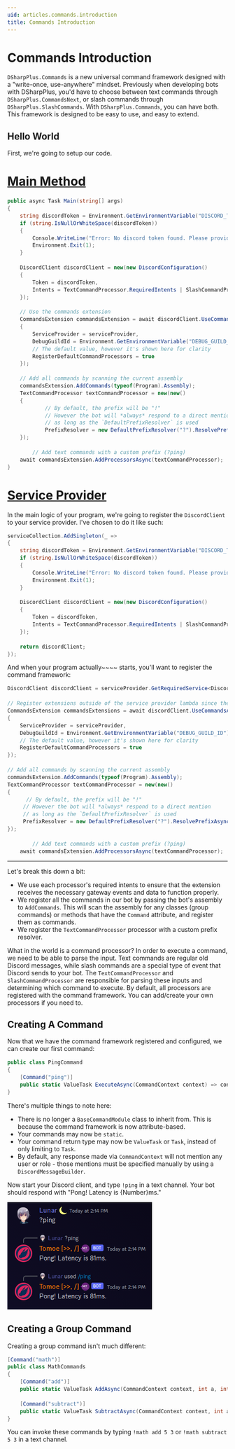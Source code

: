 ```yaml
---
uid: articles.commands.introduction
title: Commands Introduction
---
```


# Commands Introduction
`DSharpPlus.Commands` is a new universal command framework designed with a "write-once, use-anywhere" mindset. Previously when developing bots with DSharpPlus, you'd have to choose between text commands through `DSharpPlus.CommandsNext`, or slash commands through `DSharpPlus.SlashCommands`. With `DSharpPlus.Commands`, you can have both. This framework is designed to be easy to use, and easy to extend.

## Hello World

First, we're going to setup our code.

# [Main Method](#tab/main-method)
```cs
public async Task Main(string[] args)
{
    string discordToken = Environment.GetEnvironmentVariable("DISCORD_TOKEN");
    if (string.IsNullOrWhiteSpace(discordToken))
    {
        Console.WriteLine("Error: No discord token found. Please provide a token via the DISCORD_TOKEN environment variable.");
        Environment.Exit(1);
    }

    DiscordClient discordClient = new(new DiscordConfiguration()
    {
        Token = discordToken,
        Intents = TextCommandProcessor.RequiredIntents | SlashCommandProcessor.RequiredIntents
    });

    // Use the commands extension
    CommandsExtension commandsExtension = await discordClient.UseCommandsAsync(new CommandsConfiguration()
    {
        ServiceProvider = serviceProvider,
        DebugGuildId = Environment.GetEnvironmentVariable("DEBUG_GUILD_ID") ?? 0,
        // The default value, however it's shown here for clarity
        RegisterDefaultCommandProcessors = true
    });

    // Add all commands by scanning the current assembly
    commandsExtension.AddCommands(typeof(Program).Assembly);
    TextCommandProcessor textCommandProcessor = new(new()
    {
            // By default, the prefix will be "!"
            // However the bot will *always* respond to a direct mention
            // as long as the `DefaultPrefixResolver` is used
            PrefixResolver = new DefaultPrefixResolver("?").ResolvePrefixAsync
    });

        // Add text commands with a custom prefix (?ping)
    await commandsExtension.AddProcessorsAsync(textCommandProcessor);
}
```

# [Service Provider](#tab/service-provider)
In the main logic of your program, we're going to register the `DiscordClient` to your service provider. I've chosen to do it like such:

```cs
serviceCollection.AddSingleton(_ =>
{
    string discordToken = Environment.GetEnvironmentVariable("DISCORD_TOKEN");
    if (string.IsNullOrWhiteSpace(discordToken))
    {
        Console.WriteLine("Error: No discord token found. Please provide a token via the DISCORD_TOKEN environment variable.");
        Environment.Exit(1);
    }

    DiscordClient discordClient = new(new DiscordConfiguration()
    {
        Token = discordToken,
        Intents = TextCommandProcessor.RequiredIntents | SlashCommandProcessor.RequiredIntents
    });

    return discordClient;
});
```

And when your program actually~~~~ starts, you'll want to register the command framework:

```cs
DiscordClient discordClient = serviceProvider.GetRequiredService<DiscordClient>();

// Register extensions outside of the service provider lambda since these involve asynchronous operations
CommandsExtension commandsExtensions = await discordClient.UseCommandsAsync(new CommandsConfiguration()
{
    ServiceProvider = serviceProvider,
    DebugGuildId = Environment.GetEnvironmentVariable("DEBUG_GUILD_ID") ?? 0,
    // The default value, however it's shown here for clarity
    RegisterDefaultCommandProcessors = true
});

// Add all commands by scanning the current assembly
commandsExtension.AddCommands(typeof(Program).Assembly);
TextCommandProcessor textCommandProcessor = new(new()
{
      // By default, the prefix will be "!"
     // However the bot will *always* respond to a direct mention
     // as long as the `DefaultPrefixResolver` is used
     PrefixResolver = new DefaultPrefixResolver("?").ResolvePrefixAsync
});

        // Add text commands with a custom prefix (?ping)
    await commandsExtension.AddProcessorsAsync(textCommandProcessor);

```

---

Let's break this down a bit:
- We use each processor's required intents to ensure that the extension receives the necessary gateway events and data to function properly.
- We register all the commands in our bot by passing the bot's assembly to `AddCommands`. This will scan the assembly for any classes (group commands) or methods that have the `Command` attribute, and register them as commands.
- We register the `TextCommandProcessor` processor with a custom prefix resolver.

What in the world is a command processor? In order to execute a command, we need to be able to parse the input. Text commands are regular old Discord messages, while slash commands are a special type of event that Discord sends to your bot. The `TextCommandProcessor` and `SlashCommandProcessor` are responsible for parsing these inputs and determining which command to execute. By default, all processors are registered with the command framework. You can add/create your own processors if you need to.

## Creating A Command

Now that we have the command framework registered and configured, we can create our first command:

```cs
public class PingCommand
{
    [Command("ping")]
    public static ValueTask ExecuteAsync(CommandContext context) => context.RespondAsync($"Pong! Latency is {context.Client.Ping}ms.");
}
```

There's multiple things to note here:
- There is no longer a `BaseCommandModule` class to inherit from. This is because the command framework is now attribute-based.
- Your commands may now be `static`.
- Your command return type may now be `ValueTask` or `Task`, instead of only limiting to `Task`.
- By default, any response made via `CommandContext` will not mention any user or role - those mentions must be specified manually by using a `DiscordMessageBuilder`.

Now start your Discord client, and type `!ping` in a text channel. Your bot should respond with "Pong! Latency is {Number}ms."

![Ping command demonstration via text commands and slash commands.](../../images/commands_ping_command_demonstration.png)

## Creating a Group Command
Creating a group command isn't much different:

```cs
[Command("math")]
public class MathCommands
{
    [Command("add")]
    public static ValueTask AddAsync(CommandContext context, int a, int b) => context.RespondAsync($"{a} + {b} = {a + b}");

    [Command("subtract")]
    public static ValueTask SubtractAsync(CommandContext context, int a, int b) => context.RespondAsync($"{a} - {b} = {a - b}");
}
```

You can invoke these commands by typing `!math add 5 3` or `!math subtract 5 3` in a text channel.